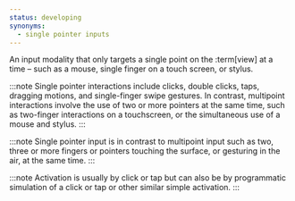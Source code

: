 ```yaml
---
status: developing
synonyms:
  - single pointer inputs
---
```


An input modality that only targets a single point on the :term[view] at a time – such as a mouse, single finger on a touch screen, or stylus.

:::note
Single pointer interactions include clicks, double clicks, taps, dragging motions, and single-finger swipe gestures. In contrast, multipoint interactions involve the use of two or more pointers at the same time, such as two-finger interactions on a touchscreen, or the simultaneous use of a mouse and stylus.
:::

:::note
Single pointer input is in contrast to multipoint input such as two, three or more fingers or pointers touching the surface, or gesturing in the air, at the same time.
:::

:::note
Activation is usually by click or tap but can also be by programmatic simulation of a click or tap or other similar simple activation.
:::